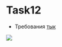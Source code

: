 # Task12

- Требования [тык](Task.html)

![](https://media.giphy.com/media/IazdAV1zjaGbBaGPgF/giphy.gif)
